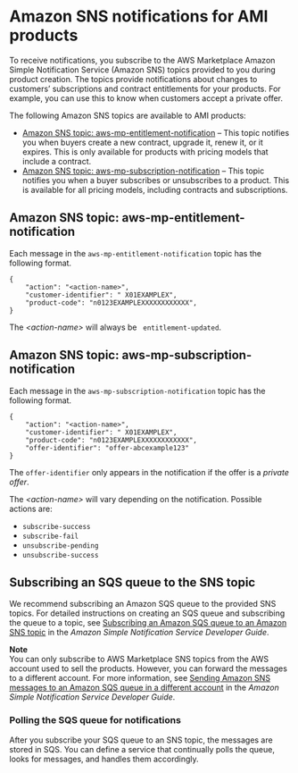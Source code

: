 # Amazon SNS notifications for AMI products<a name="ami-notification"></a>

To receive notifications, you subscribe to the AWS Marketplace Amazon Simple Notification Service \(Amazon SNS\) topics provided to you during product creation\. The topics provide notifications about changes to customers’ subscriptions and contract entitlements for your products\. For example, you can use this to know when customers accept a private offer\.

The following Amazon SNS topics are available to AMI products:
+ [Amazon SNS topic: aws\-mp\-entitlement\-notification](#ami-sns-message-body) – This topic notifies you when buyers create a new contract, upgrade it, renew it, or it expires\. This is only available for products with pricing models that include a contract\.
+ [Amazon SNS topic: aws\-mp\-subscription\-notification](#ami-sns-subscription-message-body) – This topic notifies you when a buyer subscribes or unsubscribes to a product\. This is available for all pricing models, including contracts and subscriptions\.

## Amazon SNS topic: aws\-mp\-entitlement\-notification<a name="ami-sns-message-body"></a>

Each message in the `aws-mp-entitlement-notification` topic has the following format\.

```
{
    "action": "<action-name>",
    "customer-identifier": " X01EXAMPLEX",
    "product-code": "n0123EXAMPLEXXXXXXXXXXXX",
}
```

The *<action\-name>* will always be ` entitlement-updated`\. 

## Amazon SNS topic: aws\-mp\-subscription\-notification<a name="ami-sns-subscription-message-body"></a>

Each message in the `aws-mp-subscription-notification` topic has the following format\.

```
{
    "action": "<action-name>",
    "customer-identifier": " X01EXAMPLEX",
    "product-code": "n0123EXAMPLEXXXXXXXXXXXX",
    "offer-identifier": "offer-abcexample123"
}
```

The `offer-identifier` only appears in the notification if the offer is a *private offer*\.

The *<action\-name>* will vary depending on the notification\. Possible actions are:
+ `subscribe-success`
+ `subscribe-fail`
+ `unsubscribe-pending`
+ `unsubscribe-success`

## Subscribing an SQS queue to the SNS topic<a name="ami-subscribing-an-sqs-queue-to-the-sns-topic"></a>

 We recommend subscribing an Amazon SQS queue to the provided SNS topics\. For detailed instructions on creating an SQS queue and subscribing the queue to a topic, see [ Subscribing an Amazon SQS queue to an Amazon SNS topic](https://docs.aws.amazon.com/sns/latest/dg/subscribe-sqs-queue-to-sns-topic.html) in the *Amazon Simple Notification Service Developer Guide*\.

**Note**  
You can only subscribe to AWS Marketplace SNS topics from the AWS account used to sell the products\. However, you can forward the messages to a different account\. For more information, see [Sending Amazon SNS messages to an Amazon SQS queue in a different account](https://docs.aws.amazon.com/sns/latest/dg/sns-send-message-to-sqs-cross-account.html) in the *Amazon Simple Notification Service Developer Guide*\.

### Polling the SQS queue for notifications<a name="ami-polling-the-sqs-for-notifications"></a>

After you subscribe your SQS queue to an SNS topic, the messages are stored in SQS\. You can define a service that continually polls the queue, looks for messages, and handles them accordingly\.